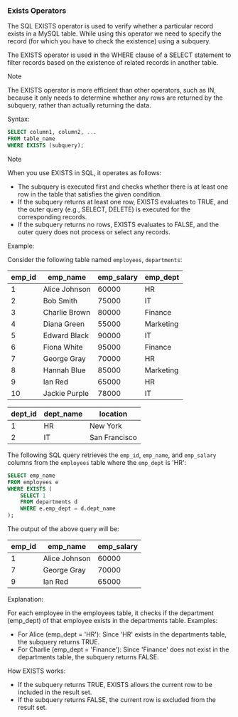 ### Exists Operators

The SQL EXISTS operator is used to verify whether a particular record exists in a MySQL table. While using this operator we need to specify the record (for which you have to check the existence) using a subquery.

The EXISTS operator is used in the WHERE clause of a SELECT statement to filter records based on the existence of related records in another table.

> [!NOTE]  
> The EXISTS operator is more efficient than other operators, such as IN, because it only needs to determine whether any rows are returned by the subquery, rather than actually returning the data.

Syntax:
```sql
SELECT column1, column2, ...
FROM table_name
WHERE EXISTS (subquery);
```

> [!NOTE]  
> When you use EXISTS in SQL, it operates as follows:
> - The subquery is executed first and checks whether there is at least one row in the table that satisfies the given condition.
> - If the subquery returns at least one row, EXISTS evaluates to TRUE, and the outer query (e.g., SELECT, DELETE) is executed for the corresponding records.
> - If the subquery returns no rows, EXISTS evaluates to FALSE, and the outer query does not process or select any records.

Example:

Consider the following table named `employees`, `departments`:

| emp_id | emp_name      | emp_salary | emp_dept  |
|--------|---------------|------------|-----------|
| 1      | Alice Johnson | 60000      | HR        |
| 2      | Bob Smith     | 75000      | IT        |
| 3      | Charlie Brown | 80000      | Finance   |
| 4      | Diana Green   | 55000      | Marketing |
| 5      | Edward Black  | 90000      | IT        |
| 6      | Fiona White   | 95000      | Finance   |
| 7      | George Gray   | 70000      | HR        |
| 8      | Hannah Blue   | 85000      | Marketing |
| 9      | Ian Red       | 65000      | HR        |
| 10     | Jackie Purple | 78000      | IT        |

| dept_id | dept_name | location      |
|---------|-----------|---------------|
| 1       | HR        | New York      |
| 2       | IT        | San Francisco |

The following SQL query retrieves the `emp_id`, `emp_name`, and `emp_salary` columns from the `employees` table where the `emp_dept` is 'HR':

```sql
SELECT emp_name
FROM employees e
WHERE EXISTS (
    SELECT 1
    FROM departments d
    WHERE e.emp_dept = d.dept_name
);

```

The output of the above query will be:

| emp_id | emp_name      | emp_salary |
|--------|---------------|------------|
| 1      | Alice Johnson | 60000      |
| 7      | George Gray   | 70000      |
| 9      | Ian Red       | 65000      |

Explanation:

For each employee in the employees table, it checks if the department (emp_dept) of that employee exists in the departments table.
Examples:
- For Alice (emp_dept = 'HR'): Since 'HR' exists in the departments table, the subquery returns TRUE.
- For Charlie (emp_dept = 'Finance'): Since 'Finance' does not exist in the departments table, the subquery returns FALSE.  

How EXISTS works:
- If the subquery returns TRUE, EXISTS allows the current row to be included in the result set.
- If the subquery returns FALSE, the current row is excluded from the result set.